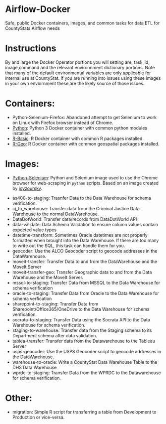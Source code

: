 # Airflow-Docker
Safe, public Docker containers, images, and common tasks for data ETL for CountyStats Airflow needs

# Instructions
By and large the Docker Operator portions you will setting are, task_id, image,command and the relevant environnment dictionary portions.
Note that many of the default environmental variables are only applicable for internal use at CountyStat. If you are running into issues using these images in your own enviornment these are the likely source of those issues.

# Containers:

- Python-Selenium-Firefox: Abandoned attempt to get Selenium to work on Linux with Firefox browser instead of Chrome.
- [Python](https://hub.docker.com/repository/docker/countystats/r-geo): Python 3 Docker container with common python modules installed.
- [R-Basic](https://hub.docker.com/repository/docker/countystats/r-basic): R Docker container with common R packages installed.
- [R-Geo](https://hub.docker.com/repository/docker/countystats/r-geo): R Docker container with common geospatial packages installed.

# Images:
- [Python-Selenium](https://hub.docker.com/repository/docker/countystats/selenium): Python and Selenium image used to use the Chrome browser for web-scraping in `python` scripts. Based on an image created by [joyzoursky](https://github.com/joyzoursky/docker-python-chromedriver).
*	as400-to-staging: Trasnfer Data to the Data Warehouse for schema verification.
*	cj_to_warehouse: Transfer data from the Criminal Justice Data Warehouse to the normal DataWarehouse.
*   DataDotWorld: Transfer data/records from DataDotWorld API
*	data-validate: Data Schema Validation to ensure column values contain expected value types
*	datetime-transform: Sometimes Oracle datetimes are not properly formatted when brought into the Data Warehouse. If there are too many to write out the SQL, this task can handle them for you.
*	geocoder: Use the ALCO Geocoder script to geocode addresses in the DataWarehouse.
*	moveit-transfer: Transfer Data to and from the DataWarehouse and the MoveIt Server
*	moveit-transfer-geo: Transfer Geographic data to and from the Data Warehouse and the MoveIt Server.
*	mssql-to-staging: Transfer Data from MSSQL to the Data Warehouse for schema verification
*	oracle-to-staging: Transfer Data from Oracle to the Data Warehouse for schema verfication
*	sharepoint-to-staging: Transfer Data from Sharepoint/Office365/OneDrive to the Data Warehouse for schema verification.
*	socrata-to-staging: Transfer Data using the Socrata API to the Data Warehouse for schema verification.
*	staging-to-warehouse: Transfer data from the Staging schema to its Department schema after data validation.
*	tablea-transfer: Transfer data from the Datawarehouse to the Tableau Server
*	usps-geocoder: Use the USPS Geocoder script to geocode addresses in the DataWarehouse.
*	warehouse-to-oracle: Write a CountyStat Data Warehouse Table to the DHS Data Warehouse
*	wprdc-to-staging: Transfer Data from the WPRDC to the Datawarehouse for schema verification.

# Other:
* migration: Simple R script for transferring a table from Development to Production or vice-versa.
